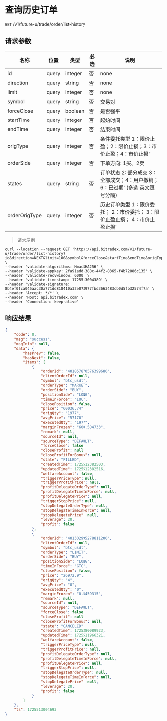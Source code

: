# 查询历史订单

`GET` /v1/future-u/trade/order/list-history

## 请求参数

| 名称          | 位置  | 类型    | 必选 | 说明                                                         |
| ------------- | ----- | ------- | ---- | ------------------------------------------------------------ |
| id            | query | integer | 否   | none                                                         |
| direction     | query | string  | 否   | none                                                         |
| limit         | query | integer | 否   | none                                                         |
| symbol        | query | string  | 否   | 交易对                                                       |
| forceClose    | query | boolean | 否   | 是否强平                                                     |
| startTime     | query | integer | 否   | 起始时间                                                     |
| endTime       | query | integer | 否   | 结束时间                                                     |
| origType      | query | integer | 否   | 条件委托类型 1：限价止盈；2：限价止损；3：市价止盈；4：市价止损' |
| orderSide     | query | integer | 否   | 下单方向: 1买、2卖                                           |
| states        | query | string  | 否   | 订单状态 2: 部分成交 3：全部成交；4：用户撤销；6：已过期' (多选 英文逗号分隔) |
| orderOrigType | query | integer | 否   | 历史订单类型  1：限价委托； 2：市价委托； 3：限价止盈止损； 4：市价止盈止损' |

> 请求示例

```shell
curl --location --request GET 'https://api.bitradex.com/v1/future-u/trade/order/list-history?id&direction=NEXT&limit=100&symbol&forceClose&startTime&endTime&origType&orderSide&states&orderOrigType' \
--header 'validate-algorithms: HmacSHA256' \
--header 'validate-appkey: 2fa91add-388c-44f2-8365-f4b72886c135' \
--header 'validate-recvwindow: 6000' \
--header 'validate-timestamp: 1725513004389' \
--header 'validate-signature: 8b4ef0fca045aac30a771dd818410a32e073977fbd3663483cb0d5fb32574f7a' \
--header 'Accept: */*' \
--header 'Host: api.bitradex.com' \
--header 'Connection: keep-alive'
```

## 响应结果

```json
{
    "code": 0,
    "msg": "success",
    "msgInfo": null,
    "data": {
        "hasPrev": false,
        "hasNext": false,
        "items": [
            {
                "orderId": "401857870576399680",
                "clientOrderId": null,
                "symbol": "btc_usdt",
                "orderType": "MARKET",
                "orderSide": "BUY",
                "positionSide": "LONG",
                "timeInForce": "IOC",
                "closePosition": false,
                "price": "60036.74",
                "origQty": "1977",
                "avgPrice": "57170",
                "executedQty": "1977",
                "marginFrozen": "600.584733",
                "remark": null,
                "sourceId": null,
                "sourceType": "DEFAULT",
                "forceClose": false,
                "closeProfit": null,
                "closeProfitForBonus": null,
                "state": "FILLED",
                "createdTime": 1725512382503,
                "updatedTime": 1725512382516,
                "welfareAccount": false,
                "triggerPriceType": null,
                "triggerProfitPrice": null,
                "profitDelegateOrderType": null,
                "profitDelegateTimeInForce": null,
                "profitDelegatePrice": null,
                "triggerStopPrice": null,
                "stopDelegateOrderType": null,
                "stopDelegateTimeInForce": null,
                "stopDelegatePrice": null,
                "leverage": 20,
                "profit": false
            },
            {
                "orderId": "401302995278811200",
                "clientOrderId": null,
                "symbol": "btc_usdt",
                "orderType": "LIMIT",
                "orderSide": "BUY",
                "positionSide": "LONG",
                "timeInForce": "GTC",
                "closePosition": false,
                "price": "26972.9",
                "origQty": "4",
                "avgPrice": "0",
                "executedQty": "0",
                "marginFrozen": "0.5459315",
                "remark": null,
                "sourceId": null,
                "sourceType": "DEFAULT",
                "forceClose": false,
                "closeProfit": null,
                "closeProfitForBonus": null,
                "state": "CANCELED",
                "createdTime": 1725380089923,
                "updatedTime": 1725511966321,
                "welfareAccount": false,
                "triggerPriceType": null,
                "triggerProfitPrice": null,
                "profitDelegateOrderType": null,
                "profitDelegateTimeInForce": null,
                "profitDelegatePrice": null,
                "triggerStopPrice": null,
                "stopDelegateOrderType": null,
                "stopDelegateTimeInForce": null,
                "stopDelegatePrice": null,
                "leverage": 20,
                "profit": false
            }
        ]
    },
    "ts": 1725513004693
}
```


